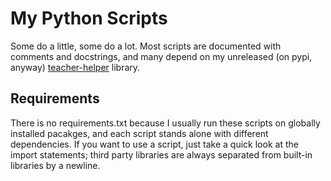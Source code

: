 # My Python Scripts

Some do a little, some do a lot. Most scripts are documented with comments and
docstrings, and many depend on my unreleased (on pypi, anyway)
[teacher-helper](https://github.com/jdevries3133/teacher-helper)
library.

## Requirements

There is no requirements.txt because I usually run these scripts on globally
installed pacakges, and each script stands alone with different dependencies.
If you want to use a script, just take a quick look at the import statements;
third party libraries are always separated from built-in libraries by a newline.
